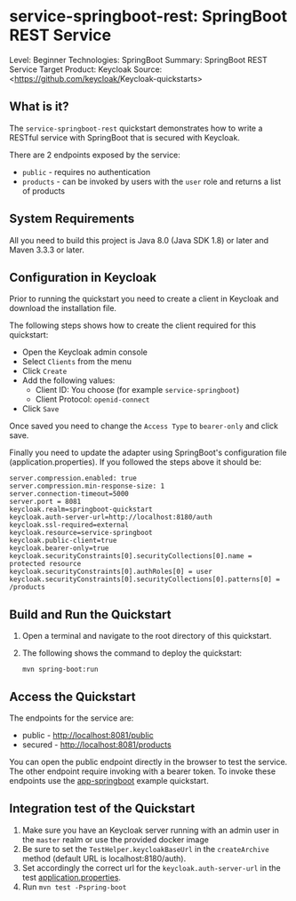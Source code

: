 service-springboot-rest: SpringBoot REST Service
===================================================

Level: Beginner
Technologies: SpringBoot
Summary: SpringBoot REST Service
Target Product: <span>Keycloak</span>
Source: <https://github.com/keycloak/<span>Keycloak</span>-quickstarts>


What is it?
-----------

The `service-springboot-rest` quickstart demonstrates how to write a RESTful service with SpringBoot that is secured with <span>Keycloak</span>.

There are 2 endpoints exposed by the service:

* `public` - requires no authentication
* `products` - can be invoked by users with the `user` role and returns a list of products





System Requirements
-------------------

All you need to build this project is Java 8.0 (Java SDK 1.8) or later and Maven 3.3.3 or later.


Configuration in <span>Keycloak</span>
-----------------------

Prior to running the quickstart you need to create a client in <span>Keycloak</span> and download the installation file.

The following steps shows how to create the client required for this quickstart:

* Open the <span>Keycloak</span> admin console
* Select `Clients` from the menu
* Click `Create`
* Add the following values:
  * Client ID: You choose (for example `service-springboot`)
  * Client Protocol: `openid-connect`
* Click `Save`

Once saved you need to change the `Access Type` to `bearer-only` and click save.

Finally you need to update the adapter using SpringBoot's configuration file (application.properties). If you followed 
the steps above it should be:

````
server.compression.enabled: true
server.compression.min-response-size: 1
server.connection-timeout=5000
server.port = 8081
keycloak.realm=springboot-quickstart
keycloak.auth-server-url=http://localhost:8180/auth
keycloak.ssl-required=external
keycloak.resource=service-springboot
keycloak.public-client=true
keycloak.bearer-only=true
keycloak.securityConstraints[0].securityCollections[0].name = protected resource
keycloak.securityConstraints[0].authRoles[0] = user
keycloak.securityConstraints[0].securityCollections[0].patterns[0] = /products

````



Build and Run the Quickstart
-------------------------------

1. Open a terminal and navigate to the root directory of this quickstart.

2. The following shows the command to deploy the quickstart:

   ````
   mvn spring-boot:run

   ````

Access the Quickstart
---------------------

The endpoints for the service are:

* public - <http://localhost:8081/public>
* secured - <http://localhost:8081/products>


You can open the public endpoint directly in the browser to test the service. The other endpoint require
invoking with a bearer token. To invoke these endpoints use the [app-springboot](../app-springboot/README.md) example quickstart.

Integration test of the Quickstart
----------------------------------

1. Make sure you have an <span>Keycloak</span> server running with an admin user in the `master` realm or use the provided docker image
2. Be sure to set the `TestHelper.keycloakBaseUrl` in the `createArchive` method (default URL is localhost:8180/auth).
3. Set accordingly the correct url for the `keycloak.auth-server-url` in the test [application.properties](src/test/resources/application.properties).
4. Run `mvn test -Pspring-boot`

